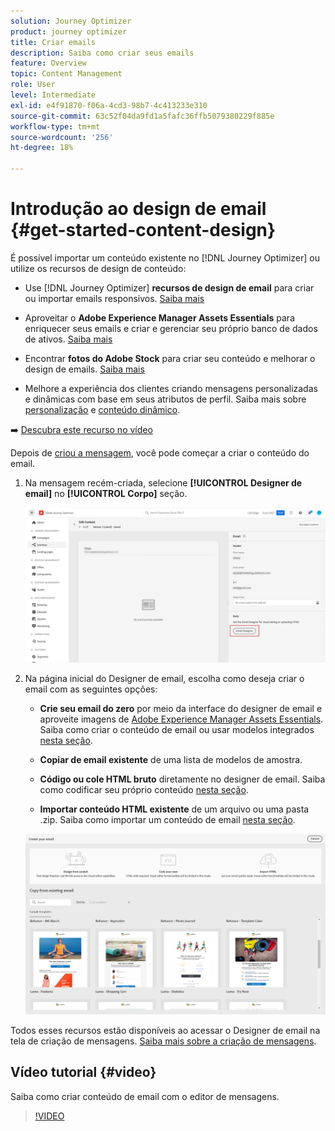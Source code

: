 ```yaml
---
solution: Journey Optimizer
product: journey optimizer
title: Criar emails
description: Saiba como criar seus emails
feature: Overview
topic: Content Management
role: User
level: Intermediate
exl-id: e4f91870-f06a-4cd3-98b7-4c413233e310
source-git-commit: 63c52f04da9fd1a5fafc36ffb5079380229f885e
workflow-type: tm+mt
source-wordcount: '256'
ht-degree: 18%

---
```


# Introdução ao design de email {#get-started-content-design}

É possível importar um conteúdo existente no [!DNL Journey Optimizer] ou utilize os recursos de design de conteúdo:

* Use [!DNL Journey Optimizer] **recursos de design de email** para criar ou importar emails responsivos. [Saiba mais](../design/create-email-content.md)

* Aproveitar o **Adobe Experience Manager Assets Essentials** para enriquecer seus emails e criar e gerenciar seu próprio banco de dados de ativos. [Saiba mais](../design/assets-essentials.md)

* Encontrar **fotos do Adobe Stock** para criar seu conteúdo e melhorar o design de emails. [Saiba mais](../design/stock.md)

* Melhore a experiência dos clientes criando mensagens personalizadas e dinâmicas com base em seus atributos de perfil. Saiba mais sobre [personalização](../personalization/personalize.md) e [conteúdo dinâmico](../personalization/get-started-dynamic-content.md).

➡️ [Descubra este recurso no vídeo](#video)

Depois de [criou a mensagem](../messages/get-started-content.md), você pode começar a criar o conteúdo do email.

1. Na mensagem recém-criada, selecione **[!UICONTROL Designer de email]** no **[!UICONTROL Corpo]** seção.

   ![](assets/import-html_1.png)

1. Na página inicial do Designer de email, escolha como deseja criar o email com as seguintes opções:

   * **Crie seu email do zero** por meio da interface do designer de email e aproveite imagens de [Adobe Experience Manager Assets Essentials](assets-essentials.md). Saiba como criar o conteúdo de email ou usar modelos integrados [nesta seção](create-email-content.md).

   * **Copiar de email existente** de uma lista de modelos de amostra.

   * **Código ou cole HTML bruto** diretamente no designer de email. Saiba como codificar seu próprio conteúdo [nesta seção](code-content.md).

   * **Importar conteúdo HTML existente** de um arquivo ou uma pasta .zip. Saiba como importar um conteúdo de email [nesta seção](existing-content.md).

   ![](assets/email_designer_25.png)

Todos esses recursos estão disponíveis ao acessar o Designer de email na tela de criação de mensagens. [Saiba mais sobre a criação de mensagens](../messages/get-started-content.md).


## Vídeo tutorial {#video}

Saiba como criar conteúdo de email com o editor de mensagens.

>[!VIDEO](https://video.tv.adobe.com/v/334150?quality=12)